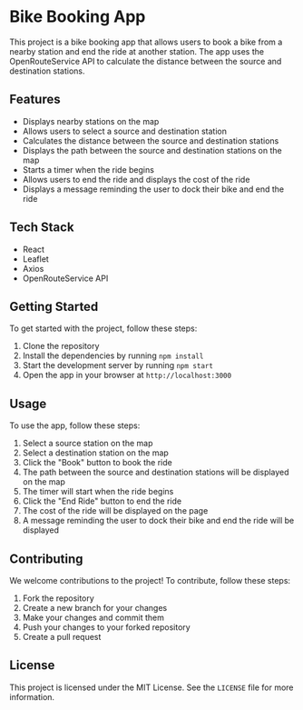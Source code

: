 # Bike Booking App

This project is a bike booking app that allows users to book a bike from a nearby station and end the ride at another station. The app uses the OpenRouteService API to calculate the distance between the source and destination stations.

## Features

* Displays nearby stations on the map
* Allows users to select a source and destination station
* Calculates the distance between the source and destination stations
* Displays the path between the source and destination stations on the map
* Starts a timer when the ride begins
* Allows users to end the ride and displays the cost of the ride
* Displays a message reminding the user to dock their bike and end the ride

## Tech Stack

* React
* Leaflet
* Axios
* OpenRouteService API

## Getting Started

To get started with the project, follow these steps:

1. Clone the repository
2. Install the dependencies by running `npm install`
3. Start the development server by running `npm start`
4. Open the app in your browser at `http://localhost:3000`

## Usage

To use the app, follow these steps:

1. Select a source station on the map
2. Select a destination station on the map
3. Click the "Book" button to book the ride
4. The path between the source and destination stations will be displayed on the map
5. The timer will start when the ride begins
6. Click the "End Ride" button to end the ride
7. The cost of the ride will be displayed on the page
8. A message reminding the user to dock their bike and end the ride will be displayed

## Contributing

We welcome contributions to the project! To contribute, follow these steps:

1. Fork the repository
2. Create a new branch for your changes
3. Make your changes and commit them
4. Push your changes to your forked repository
5. Create a pull request

## License

This project is licensed under the MIT License. See the `LICENSE` file for more information.
